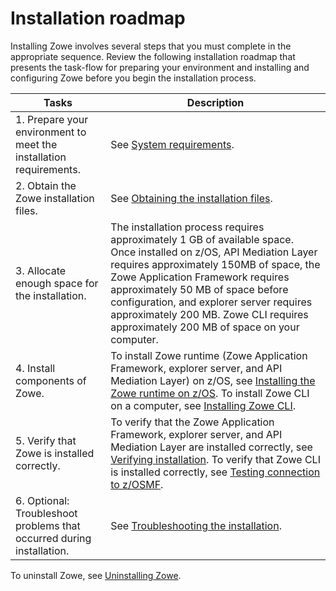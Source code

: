 # Installation roadmap

Installing Zowe involves several steps that you must complete in the appropriate sequence. Review the following installation roadmap that presents the task-flow for preparing your environment and installing and configuring Zowe before you begin the installation process.

Tasks | Description
--- | ---
1. Prepare your environment to meet the installation requirements. | See [System requirements](systemrequirements.md).
2. Obtain the Zowe installation files. | See [Obtaining the installation files](gettingstarted.md).
3. Allocate enough space for the installation. |  The installation process requires approximately 1 GB of available space. Once installed on z/OS, API Mediation Layer requires approximately 150MB of space, the Zowe Application Framework requires approximately 50 MB of space before configuration, and explorer server requires approximately 200 MB. Zowe CLI requires approximately 200 MB of space on your computer.
4. Install components of Zowe. | To install Zowe runtime (Zowe Application Framework, explorer server, and API Mediation Layer) on z/OS, see [Installing the Zowe runtime on z/OS](install-zos.md). To install Zowe CLI on a computer, see [Installing Zowe CLI](cli-installcli.md).
5. Verify that Zowe is installed correctly. | To verify that the Zowe Application Framework, explorer server, and API Mediation Layer are installed correctly, see [Verifying installation](install-zos.html#verifying-installation). To verify that Zowe CLI is installed correctly, see [Testing connection to z/OSMF](cli-installcli.html#testing-zowe-cli-connection-to-zosmf).
6. Optional: Troubleshoot problems that occurred during installation. | See [Troubleshooting the installation](../troubleshoot/troubleshootinstall.md).

To uninstall Zowe, see [Uninstalling Zowe](uninstall.md).
